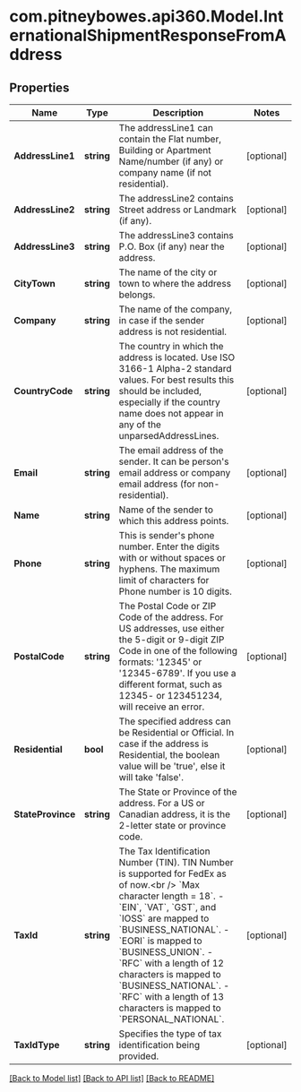 # com.pitneybowes.api360.Model.InternationalShipmentResponseFromAddress

## Properties

Name | Type | Description | Notes
------------ | ------------- | ------------- | -------------
**AddressLine1** | **string** | The addressLine1 can contain the Flat number, Building or Apartment Name/number (if any) or company name (if not residential). | [optional] 
**AddressLine2** | **string** | The addressLine2 contains Street address or Landmark (if any). | [optional] 
**AddressLine3** | **string** | The addressLine3 contains P.O. Box (if any) near the address. | [optional] 
**CityTown** | **string** | The name of the city or town to where the address belongs. | [optional] 
**Company** | **string** | The name of the company, in case if the sender address is not residential. | [optional] 
**CountryCode** | **string** |  The country in which the address is located. Use ISO 3166-1 Alpha-2 standard values. For best results this should be included, especially if the country name does not appear in any of the unparsedAddressLines. | [optional] 
**Email** | **string** | The email address of the sender. It can be person&#39;s email address or company email address (for non-residential). | [optional] 
**Name** | **string** | Name of the sender to which this address points. | [optional] 
**Phone** | **string** | This is sender&#39;s phone number. Enter the digits with or without spaces or hyphens. The maximum limit of characters for Phone number is 10 digits.  | [optional] 
**PostalCode** | **string** | The Postal Code or ZIP Code of the address. For US addresses, use either the 5-digit or 9-digit ZIP Code in one of the following formats: &#39;12345&#39; or &#39;12345-6789&#39;. If you use a different format, such as 12345- or 123451234, will receive an error. | [optional] 
**Residential** | **bool** | The specified address can be Residential or Official. In case if the address is Residential, the boolean value will be &#39;true&#39;, else it will take &#39;false&#39;. | [optional] 
**StateProvince** | **string** | The State or Province of the address. For a US or Canadian address, it is the 2-letter state or province code.  | [optional] 
**TaxId** | **string** | The Tax Identification Number (TIN). TIN Number is supported for FedEx as of now.&lt;br /&gt; &#x60;Max character length &#x3D; 18&#x60;. - &#x60;EIN&#x60;, &#x60;VAT&#x60;, &#x60;GST&#x60;, and &#x60;IOSS&#x60; are mapped to &#x60;BUSINESS_NATIONAL&#x60;. - &#x60;EORI&#x60; is mapped to &#x60;BUSINESS_UNION&#x60;. - &#x60;RFC&#x60; with a length of 12 characters is mapped to &#x60;BUSINESS_NATIONAL&#x60;. - &#x60;RFC&#x60; with a length of 13 characters is mapped to &#x60;PERSONAL_NATIONAL&#x60;.  | [optional] 
**TaxIdType** | **string** | Specifies the type of tax identification being provided. | [optional] 

[[Back to Model list]](../../README.md#documentation-for-models) [[Back to API list]](../../README.md#documentation-for-api-endpoints) [[Back to README]](../../README.md)


